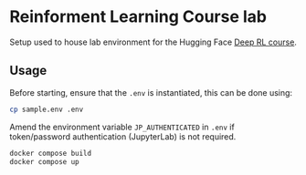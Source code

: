 # Reinforment Learning Course lab

Setup used to house lab environment for the Hugging Face [Deep RL course](https://huggingface.co/learn/deep-rl-course).

## Usage

Before starting, ensure that the `.env` is instantiated, this can be done using:

```bash
cp sample.env .env
```

Amend the environment variable `JP_AUTHENTICATED` in `.env` if token/password authentication (JupyterLab) is not required.

```bash
docker compose build
docker compose up
```
